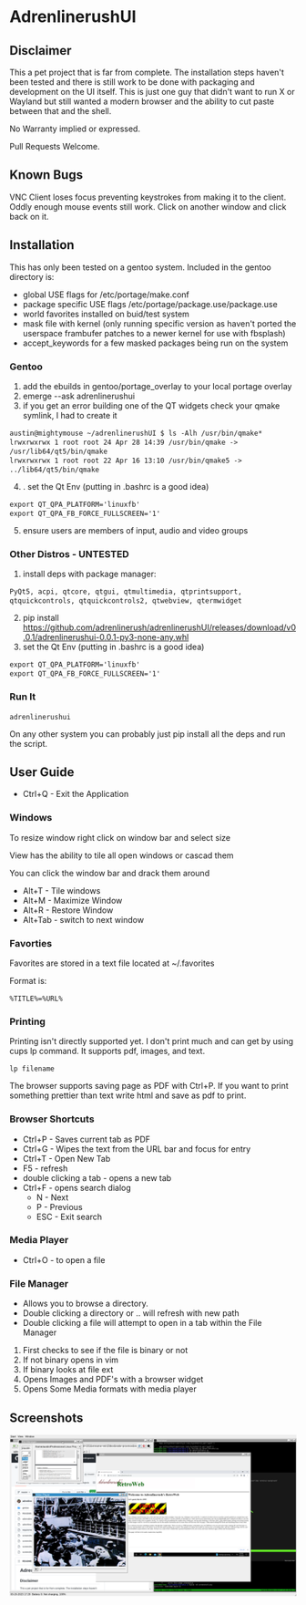 # AdrenlinerushUI

## Disclaimer

This a pet project that is far from complete.  The installation steps haven't been tested and there is still work to be done with packaging and development on the UI itself.  This is just one guy that didn't want to run X or Wayland but still wanted a modern browser and the ability to cut paste between that and the shell.

No Warranty implied or expressed.  

Pull Requests Welcome.

## Known Bugs

VNC Client loses focus preventing keystrokes from making it to the client.  Oddly enough mouse events still work.  Click on another window and click back on it.

## Installation

This has only been tested on a gentoo system.  Included in the gentoo directory is:

- global USE flags for /etc/portage/make.conf
- package specific USE flags /etc/portage/package.use/package.use
- world favorites installed on buid/test system
- mask file with kernel (only running specific version as haven't ported the userspace frambufer patches to a newer kernel for use with fbsplash)
- accept_keywords for a few masked packages being run on the system


### Gentoo

1. add the ebuilds in gentoo/portage_overlay to your local portage overlay
2. emerge --ask adrenlinerushui
3. if you get an error building one of the QT widgets check your qmake symlink, I had to create it
```
austin@mightymouse ~/adrenlinerushUI $ ls -Alh /usr/bin/qmake*
lrwxrwxrwx 1 root root 24 Apr 28 14:39 /usr/bin/qmake -> /usr/lib64/qt5/bin/qmake
lrwxrwxrwx 1 root root 22 Apr 16 13:10 /usr/bin/qmake5 -> ../lib64/qt5/bin/qmake
```
4. . set the Qt Env (putting in .bashrc is a good idea)
```
export QT_QPA_PLATFORM='linuxfb'
export QT_QPA_FB_FORCE_FULLSCREEN='1'
```
5. ensure users are members of input, audio and video groups

### Other Distros - UNTESTED

1. install deps with package manager:
```
PyQt5, acpi, qtcore, qtgui, qtmultimedia, qtprintsupport, qtquickcontrols, qtquickcontrols2, qtwebview, qtermwidget
```
2. pip install https://github.com/adrenlinerush/adrenlinerushUI/releases/download/v0.0.1/adrenlinerushui-0.0.1-py3-none-any.whl
3. set the Qt Env (putting in .bashrc is a good idea)
```
export QT_QPA_PLATFORM='linuxfb'
export QT_QPA_FB_FORCE_FULLSCREEN='1'
```

### Run It

```
adrenlinerushui
```

On any other system you can probably just pip install all the deps and run the script.

## User Guide

- Ctrl+Q - Exit the Application

### Windows

To resize window right click on window bar and select size

View has the ability to tile all open windows or cascad them

You can click the window bar and drack them around

- Alt+T - Tile windows
- Alt+M - Maximize Window
- Alt+R - Restore Window
- Alt+Tab - switch to next window

### Favorties

Favorites are stored in a text file located at ~/.favorites

Format is:
```
%TITLE%=%URL%
```
### Printing

Printing isn't directly supported yet.  I don't print much and can get by using cups lp command.  It supports pdf, images, and text.
```
lp filename
```

The browser supports saving page as PDF with Ctrl+P.  If you want to print something prettier than text write html and save as pdf to print.

### Browser Shortcuts

- Ctrl+P - Saves current tab as PDF
- Ctrl+G - Wipes the text from the URL bar and focus for entry
- Ctrl+T - Open New Tab
- F5 - refresh
- double clicking a tab - opens a new tab
- Ctrl+F - opens search dialog
  - N - Next
  - P - Previous
  - ESC - Exit search

### Media Player

- Ctrl+O - to open a file

### File Manager 

- Allows you to browse a directory.
- Double clicking a directory or .. will refresh with new path
- Double clicking a file will attempt to open in a tab within the File Manager
1. First checks to see if the file is binary or not
2. If not binary opens in vim
3. If binary looks at file ext
4. Opens Images and PDF's with a browser widget
5. Opens Some Media formats with media player


## Screenshots

![Screenshot 5](screenshot5.png)
